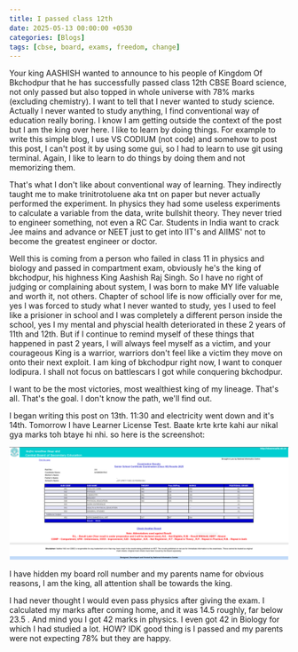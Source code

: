 ```yaml
---
title: I passed class 12th
date: 2025-05-13 00:00:00 +0530
categories: [Blogs]
tags: [cbse, board, exams, freedom, change]
---
```

Your king AASHISH wanted to announce to his people of Kingdom Of Bkchodpur that he has successfully passed class 12th CBSE Board science, not only passed but also topped in whole universe with 78% marks (excluding chemistry). I want to tell that I never wanted to study science. Actually I never wanted to study anything, I find conventional way of education really boring. I know I am getting outside the context of the post but I am the king over here. I like to learn by doing things. For example to write this simple blog, I use VS CODIUM (not code) and somehow to post this post, I can't post it by using some gui, so I had to learn to use git using terminal. Again, I like to learn to do things by doing them and not memorizing them.

That's what I don't like about conventional way of learning. They indirectly taught me to make trinitrotoluene aka tnt on paper but never actually performed the experiment. In physics they had some useless experiments to calculate a variable from the data, write bullshit theory. They never tried to engineer something, not even a RC Car. Students in India want to crack Jee mains and advance or NEET just to get into IIT's and AIIMS' not to become the greatest engineer or doctor.

Well this is coming from a person who failed in class 11 in physics and biology and passed in compartment exam, obviously he's the king of bkchodpur, his highness King Aashish Raj Singh. So I have no right of judging or complaining about system, I was born to make MY life valuable and worth it, not others. Chapter of school life is now officially over for me, yes I was forced to study what I never wanted to study, yes I used to feel like a prisioner in school and I was completely a different person inside the school, yes I my mental and physcial health deteriorated in these 2 years of 11th and 12th. But if I continue to remind myself of these things that happened in past 2 years, I will always feel myself as a victim, and your courageous King is a warrior, warriors don't feel like a victim they move on onto their next exploit. I am king of bkchodpur right now, I want to conquer lodipura. I shall not focus on battlescars I got while conquering bkchodpur.

I want to be the most victories, most wealthiest king of my lineage. That's all. That's the goal. I don't know the path, we'll find out.

I began writing this post on 13th. 11:30 and electricity went down and it's 14th. Tomorrow I have Learner License Test. Baate krte krte kahi aur nikal gya marks toh btaye hi nhi.
so here is the screenshot: 

![Board Result 2025](/assets/post/image.jpg)

I have hidden my board roll number and my parents name for obvious reasons, I am the king, all attention shall be towards the king.

I had never thought I would even pass physics after giving the exam. I calculated my marks after coming home, and it was 14.5 roughly, far below 23.5 . And mind you I got 42 marks in physics. I even got 42 in Biology for which I had studied a lot. HOW? IDK good thing is I passed and my parents were not expecting 78% but they are happy.